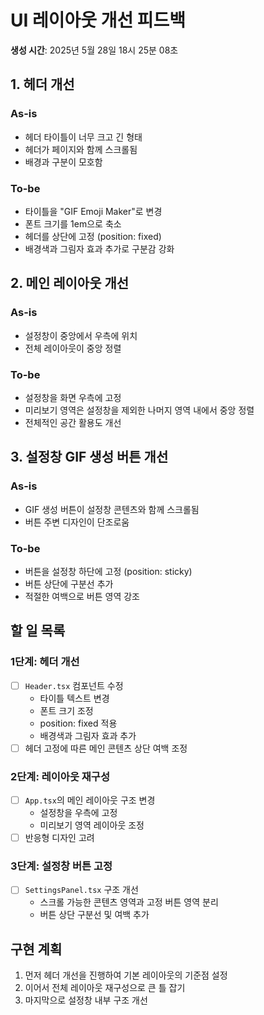 # UI 레이아웃 개선 피드백

**생성 시간**: 2025년 5월 28일 18시 25분 08초

## 1. 헤더 개선

### As-is
- 헤더 타이틀이 너무 크고 긴 형태
- 헤더가 페이지와 함께 스크롤됨
- 배경과 구분이 모호함

### To-be
- 타이틀을 "GIF Emoji Maker"로 변경
- 폰트 크기를 1em으로 축소
- 헤더를 상단에 고정 (position: fixed)
- 배경색과 그림자 효과 추가로 구분감 강화

## 2. 메인 레이아웃 개선

### As-is
- 설정창이 중앙에서 우측에 위치
- 전체 레이아웃이 중앙 정렬

### To-be
- 설정창을 화면 우측에 고정
- 미리보기 영역은 설정창을 제외한 나머지 영역 내에서 중앙 정렬
- 전체적인 공간 활용도 개선

## 3. 설정창 GIF 생성 버튼 개선

### As-is
- GIF 생성 버튼이 설정창 콘텐츠와 함께 스크롤됨
- 버튼 주변 디자인이 단조로움

### To-be
- 버튼을 설정창 하단에 고정 (position: sticky)
- 버튼 상단에 구분선 추가
- 적절한 여백으로 버튼 영역 강조

## 할 일 목록

### 1단계: 헤더 개선
- [ ] `Header.tsx` 컴포넌트 수정
  - 타이틀 텍스트 변경
  - 폰트 크기 조정
  - position: fixed 적용
  - 배경색과 그림자 효과 추가
- [ ] 헤더 고정에 따른 메인 콘텐츠 상단 여백 조정

### 2단계: 레이아웃 재구성
- [ ] `App.tsx`의 메인 레이아웃 구조 변경
  - 설정창을 우측에 고정
  - 미리보기 영역 레이아웃 조정
- [ ] 반응형 디자인 고려

### 3단계: 설정창 버튼 고정
- [ ] `SettingsPanel.tsx` 구조 개선
  - 스크롤 가능한 콘텐츠 영역과 고정 버튼 영역 분리
  - 버튼 상단 구분선 및 여백 추가

## 구현 계획
1. 먼저 헤더 개선을 진행하여 기본 레이아웃의 기준점 설정
2. 이어서 전체 레이아웃 재구성으로 큰 틀 잡기
3. 마지막으로 설정창 내부 구조 개선 